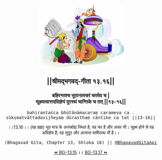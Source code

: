 <center><img src="../../asset/BG.png" alt="#API #bhagavadgitaapi #slok #nodejs #js #api #gitaapi #krishna #hinduism #vedic #ISKCON #shreemadbhagavadgita #technology"/>
<h2>||श्रीमद्‍भगवद्‍-गीता १३.१६||</h2>
<h3>बहिरन्तश्च भूतानामचरं चरमेव च |<br/>सूक्ष्मत्वात्तदविज्ञेयं दूरस्थं चान्तिके च तत् ||१३-१६||</h3>
<pre>bahirantaśca bhūtānāmacaraṃ carameva ca .<br/>sūkṣmatvāttadavijñeyaṃ dūrasthaṃ cāntike ca tat ||13-16||</pre>
<p>।।13.16।। (वह ब्रह्म) भूत मात्र के अन्तर्बाह्य स्थित है; वह चर है और अचर भी। सूक्ष्म होने से वह अविज्ञेय है; वह सुदूर और अत्यन्त समीपस्थ भी है।।</p>
<pre>(Bhagavad Gita, Chapter 13, Shloka 16) || <a href="https://twitter.com/bhagavadgitaapi">@BhagavadGitaApi</a></pre><a href="../../13/15">⏪  BG-13.15</a><b>        ।।        </b><a href="../../13/17">BG-13.17  ⏩</a></center></center>